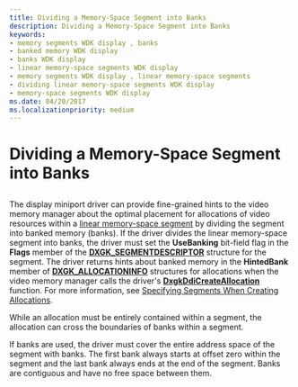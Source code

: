```yaml
---
title: Dividing a Memory-Space Segment into Banks
description: Dividing a Memory-Space Segment into Banks
keywords:
- memory segments WDK display , banks
- banked memory WDK display
- banks WDK display
- linear memory-space segments WDK display
- memory segments WDK display , linear memory-space segments
- dividing linear memory-space segments WDK display
- memory-space segments WDK display
ms.date: 04/20/2017
ms.localizationpriority: medium
---
```


# Dividing a Memory-Space Segment into Banks


## <span id="ddk_dividing_a_memory_space_segment_into_banks_gg"></span><span id="DDK_DIVIDING_A_MEMORY_SPACE_SEGMENT_INTO_BANKS_GG"></span>


The display miniport driver can provide fine-grained hints to the video memory manager about the optimal placement for allocations of video resources within a [linear memory-space segment](linear-memory-space-segments.md) by dividing the segment into banked memory (banks). If the driver divides the linear memory-space segment into banks, the driver must set the **UseBanking** bit-field flag in the **Flags** member of the [**DXGK\_SEGMENTDESCRIPTOR**](/windows-hardware/drivers/ddi/d3dkmddi/ns-d3dkmddi-_dxgk_segmentdescriptor) structure for the segment. The driver returns hints about banked memory in the **HintedBank** member of [**DXGK\_ALLOCATIONINFO**](/windows-hardware/drivers/ddi/d3dkmddi/ns-d3dkmddi-_dxgk_allocationinfo) structures for allocations when the video memory manager calls the driver's [**DxgkDdiCreateAllocation**](/windows-hardware/drivers/ddi/d3dkmddi/nc-d3dkmddi-dxgkddi_createallocation) function. For more information, see [Specifying Segments When Creating Allocations](specifying-segments-when-creating-allocations.md).

While an allocation must be entirely contained within a segment, the allocation can cross the boundaries of banks within a segment.

If banks are used, the driver must cover the entire address space of the segment with banks. The first bank always starts at offset zero within the segment and the last bank always ends at the end of the segment. Banks are contiguous and have no free space between them.

 


